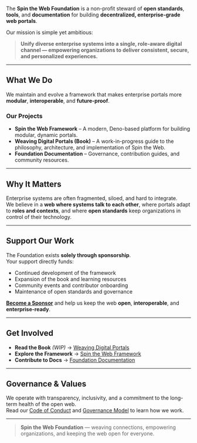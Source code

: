The **Spin the Web Foundation** is a non-profit steward of **open standards**, **tools**, and **documentation** for building **decentralized, enterprise-grade web portals**.

Our mission is simple yet ambitious:  
> **Unify diverse enterprise systems into a single, role-aware digital channel — empowering organizations to deliver consistent, secure, and personalized experiences.**

---

## What We Do

We maintain and evolve a framework that makes enterprise portals more **modular**, **interoperable**, and **future-proof**.

### **Our Projects**
- **Spin the Web Framework** – A modern, Deno-based platform for building modular, dynamic portals.
- **Weaving Digital Portals (Book)** – A work-in-progress guide to the philosophy, architecture, and implementation of Spin the Web.
- **Foundation Documentation** – Governance, contribution guides, and community resources.

---

## Why It Matters

Enterprise systems are often fragmented, siloed, and hard to integrate.  
We believe in a **web where systems talk to each other**, where portals adapt to **roles and contexts**, and where **open standards** keep organizations in control of their technology.

---

## Support Our Work

The Foundation exists **solely through sponsorship**.  
Your support directly funds:
- Continued development of the framework
- Expansion of the book and learning resources
- Community events and contributor onboarding
- Maintenance of open standards and governance

[**Become a Sponsor**](https://github.com/sponsors/spintheweb) and help us keep the web **open**, **interoperable**, and **enterprise-ready**.

---

## Get Involved

- **Read the Book** *(WIP)* → [Weaving Digital Portals](https://github.com/spintheweb/spin-the-web-book)
- **Explore the Framework** → [Spin the Web Framework](https://github.com/spintheweb/spin-the-web-framework)
- **Contribute to Docs** → [Foundation Documentation](https://github.com/spintheweb/spin-the-web-docs)

---

## Governance & Values

We operate with transparency, inclusivity, and a commitment to the long-term health of the open web.  
Read our [Code of Conduct](CODE_OF_CONDUCT.md) and [Governance Model](docs/governance.md) to learn how we work.

---

> **Spin the Web Foundation** — weaving connections, empowering organizations, and keeping the web open for everyone.
